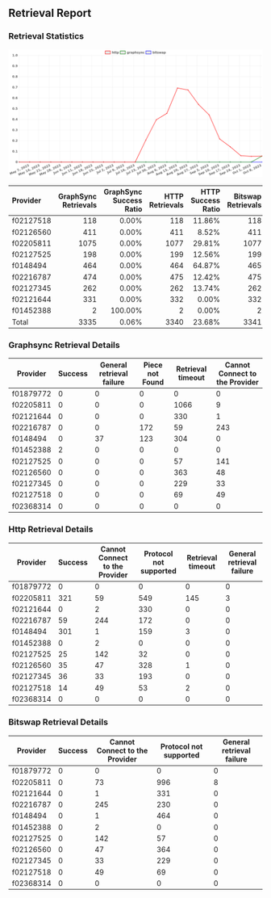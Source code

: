 ## Retrieval Report
### Retrieval Statistics
<img src="https://raw.githubusercontent.com/data-preservation-programs/filplus-checker-assets/main/filecoin-project/filecoin-plus-large-datasets/issues/1023/1697104189950.png"/>

| Provider  | GraphSync Retrievals | GraphSync Success Ratio | HTTP Retrievals | HTTP Success Ratio | Bitswap Retrievals | Bitswap Success Ratio |
| :-------- | -------------------: | ----------------------: | --------------: | -----------------: | -----------------: | --------------------: |
| f02127518 |                  118 |                   0.00% |             118 |             11.86% |                118 |                 0.00% |
| f02126560 |                  411 |                   0.00% |             411 |              8.52% |                411 |                 0.00% |
| f02205811 |                 1075 |                   0.00% |            1077 |             29.81% |               1077 |                 0.00% |
| f02127525 |                  198 |                   0.00% |             199 |             12.56% |                199 |                 0.00% |
| f0148494  |                  464 |                   0.00% |             464 |             64.87% |                465 |                 0.00% |
| f02216787 |                  474 |                   0.00% |             475 |             12.42% |                475 |                 0.00% |
| f02127345 |                  262 |                   0.00% |             262 |             13.74% |                262 |                 0.00% |
| f02121644 |                  331 |                   0.00% |             332 |              0.00% |                332 |                 0.00% |
| f01452388 |                    2 |                 100.00% |               2 |              0.00% |                  2 |                 0.00% |
| Total     |                 3335 |                   0.06% |            3340 |             23.68% |               3341 |                 0.00% |

### Graphsync Retrieval Details
| Provider  | Success | General retrieval failure | Piece not Found | Retrieval timeout | Cannot Connect to the Provider |
| --------- | ------- | ------------------------- | --------------- | ----------------- | ------------------------------ |
| f01879772 | 0       | 0                         | 0               | 0                 | 0                              |
| f02205811 | 0       | 0                         | 0               | 1066              | 9                              |
| f02121644 | 0       | 0                         | 0               | 330               | 1                              |
| f02216787 | 0       | 0                         | 172             | 59                | 243                            |
| f0148494  | 0       | 37                        | 123             | 304               | 0                              |
| f01452388 | 2       | 0                         | 0               | 0                 | 0                              |
| f02127525 | 0       | 0                         | 0               | 57                | 141                            |
| f02126560 | 0       | 0                         | 0               | 363               | 48                             |
| f02127345 | 0       | 0                         | 0               | 229               | 33                             |
| f02127518 | 0       | 0                         | 0               | 69                | 49                             |
| f02368314 | 0       | 0                         | 0               | 0                 | 0                              |

### Http Retrieval Details
| Provider  | Success | Cannot Connect to the Provider | Protocol not supported | Retrieval timeout | General retrieval failure |
| --------- | ------- | ------------------------------ | ---------------------- | ----------------- | ------------------------- |
| f01879772 | 0       | 0                              | 0                      | 0                 | 0                         |
| f02205811 | 321     | 59                             | 549                    | 145               | 3                         |
| f02121644 | 0       | 2                              | 330                    | 0                 | 0                         |
| f02216787 | 59      | 244                            | 172                    | 0                 | 0                         |
| f0148494  | 301     | 1                              | 159                    | 3                 | 0                         |
| f01452388 | 0       | 2                              | 0                      | 0                 | 0                         |
| f02127525 | 25      | 142                            | 32                     | 0                 | 0                         |
| f02126560 | 35      | 47                             | 328                    | 1                 | 0                         |
| f02127345 | 36      | 33                             | 193                    | 0                 | 0                         |
| f02127518 | 14      | 49                             | 53                     | 2                 | 0                         |
| f02368314 | 0       | 0                              | 0                      | 0                 | 0                         |

### Bitswap Retrieval Details
| Provider  | Success | Cannot Connect to the Provider | Protocol not supported | General retrieval failure |
| --------- | ------- | ------------------------------ | ---------------------- | ------------------------- |
| f01879772 | 0       | 0                              | 0                      | 0                         |
| f02205811 | 0       | 73                             | 996                    | 8                         |
| f02121644 | 0       | 1                              | 331                    | 0                         |
| f02216787 | 0       | 245                            | 230                    | 0                         |
| f0148494  | 0       | 1                              | 464                    | 0                         |
| f01452388 | 0       | 2                              | 0                      | 0                         |
| f02127525 | 0       | 142                            | 57                     | 0                         |
| f02126560 | 0       | 47                             | 364                    | 0                         |
| f02127345 | 0       | 33                             | 229                    | 0                         |
| f02127518 | 0       | 49                             | 69                     | 0                         |
| f02368314 | 0       | 0                              | 0                      | 0                         |
